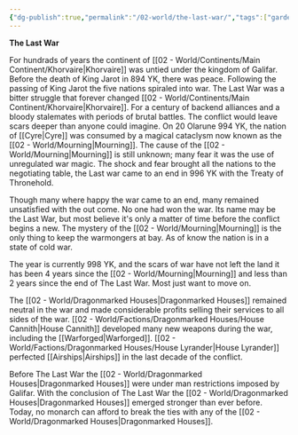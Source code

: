 ```yaml
---
{"dg-publish":true,"permalink":"/02-world/the-last-war/","tags":["gardenEntry"]}
---
```

















































































































































































































































































































































































































































**The Last War**

For hundrads of years the continent of [[02 - World/Continents/Main Continent/Khorvaire\|Khorvaire]] was untied under the kingdom of Galifar. Before the death of King Jarot in 894 YK, there was peace. Following the passing of King Jarot the five nations spiraled into war. The Last War was a bitter struggle that forever changed [[02 - World/Continents/Main Continent/Khorvaire\|Khorvaire]]. For a century of backend alliances and a bloody stalemates with periods of brutal battles. The conflict would leave scars deeper than anyone could imagine. On 20 Olarune 994 YK, the nation of [[Cyre\|Cyre]] was consumed by a magical cataclysm now known as the [[02 - World/Mourning\|Mourning]]. The cause of the [[02 - World/Mourning\|Mourning]] is still unknown; many fear it was the use of unregulated war magic. The shock and fear brought all the nations to the negotiating table, the Last war came to an end in 996 YK with the Treaty of Thronehold.

Though many where happy the war came to an end, many remained unsatisfied with the out come. No one had won the war. Its name may be the Last War, but most believe it's only a matter of time before the conflict begins a new. The mystery of the [[02 - World/Mourning\|Mourning]] is the only thing to keep the warmongers at bay. As of know the nation is in a state of cold war.

The year is currently 998 YK, and the scars of war have not left the land it has been 4 years since the [[02 - World/Mourning\|Mourning]] and less than 2 years since the end of The Last War. Most just want to move on.

The [[02 - World/Dragonmarked Houses\|Dragonmarked Houses]] remained neutral in the war and made considerable profits selling their services to all sides of the war. [[02 - World/Factions/Dragonmarked Houses/House Cannith\|House Cannith]] developed many new weapons during the war, including the [[Warforged\|Warforged]]. [[02 - World/Factions/Dragonmarked Houses/House Lyrander\|House Lyrander]] perfected [[Airships\|Airships]] in the last decade of the conflict. 

Before The Last War the [[02 - World/Dragonmarked Houses\|Dragonmarked Houses]] were under man restrictions imposed by Galifar. With the conclusion of The Last War the [[02 - World/Dragonmarked Houses\|Dragonmarked Houses]] emerged stronger than ever before. Today, no monarch can afford to break the ties with any of the [[02 - World/Dragonmarked Houses\|Dragonmarked Houses]]. 
































